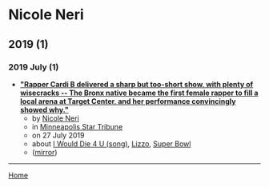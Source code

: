 # Nicole Neri

## 2019 (1)

### 2019 July (1)

 - [**"Rapper Cardi B delivered a sharp but too-short show, with plenty of wisecracks -- The Bronx native became the first female rapper to fill a local arena at Target Center, and her performance convincingly showed why."**](https://www.startribune.com/rapper-cardi-b-s-short-minneapolis-set-still-a-big-deal-on-several-fronts/513303462/)
    - by [Nicole Neri](../../authors/nicole-neri/index.md)
    - in [Minneapolis Star Tribune](../../publications/k-o/minneapolis-star-tribune/index.md)
    - on 27 July 2019
    - about [I Would Die 4 U (song)](../../topics/song/i-would-die-4-u/index.md), [Lizzo](../../topics/lizzo/index.md), [Super Bowl](../../topics/super-bowl/index.md)
    - ([mirror](https://web.archive.org/web/*/https://www.startribune.com/rapper-cardi-b-s-short-minneapolis-set-still-a-big-deal-on-several-fronts/513303462/))

----

[Home](../index.md)
